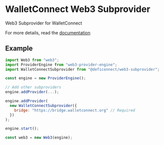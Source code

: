 # WalletConnect Web3 Subprovider

Web3 Subprovider for WalletConnect

For more details, read the [documentation](https://docs.walletconnect.org)

## Example

```javascript
import Web3 from "web3";
import ProviderEngine from "web3-provider-engine";
import WalletConnectSubprovider from "@deficonnect/web3-subprovider";

const engine = new ProviderEngine();

// Add other subproviders
engine.addProvider(...);

engine.addProvider(
  new WalletConnectSubprovider({
    bridge: "https://bridge.walletconnect.org" // Required
  })
);

engine.start();

const web3 = new Web3(engine);
```
